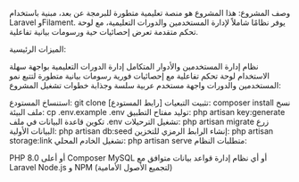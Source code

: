 وصف المشروع: هذا المشروع هو منصة تعليمية متطورة للبرمجة عن بعد، مبنية باستخدام Laravel وFilament. يوفر نظامًا شاملاً لإدارة المستخدمين والدورات التعليمية، مع لوحة تحكم متقدمة تعرض إحصائيات حية ورسومات بيانية تفاعلية.

الميزات الرئيسية:

نظام إدارة المستخدمين والأدوار المتكامل
إدارة الدورات التعليمية بواجهة سهلة الاستخدام
لوحة تحكم تفاعلية مع إحصائيات فورية
رسومات بيانية متطورة لتتبع نمو المستخدمين والدورات
واجهة مستخدم عربية سلسة وجذابة
خطوات تشغيل المشروع:

استنساخ المستودع: git clone [رابط المستودع]
تثبيت التبعيات: composer install
نسخ ملف البيئة: cp .env.example .env
توليد مفتاح التطبيق: php artisan key:generate
تكوين قاعدة البيانات في ملف .env
تشغيل الترحيلات: php artisan migrate
زرع البيانات الأولية: php artisan db:seed
إنشاء الرابط الرمزي للتخزين: php artisan storage:link
تشغيل الخادم المحلي: php artisan serve
متطلبات النظام:

PHP 8.0 أو أعلى
Composer
MySQL أو أي نظام إدارة قواعد بيانات متوافق مع Laravel
Node.js و NPM (لتجميع الأصول الأمامية)

